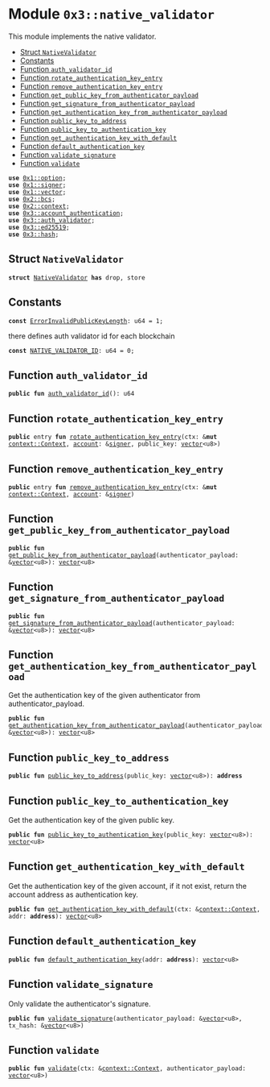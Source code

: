 
<a name="0x3_native_validator"></a>

# Module `0x3::native_validator`

This module implements the native validator.


-  [Struct `NativeValidator`](#0x3_native_validator_NativeValidator)
-  [Constants](#@Constants_0)
-  [Function `auth_validator_id`](#0x3_native_validator_auth_validator_id)
-  [Function `rotate_authentication_key_entry`](#0x3_native_validator_rotate_authentication_key_entry)
-  [Function `remove_authentication_key_entry`](#0x3_native_validator_remove_authentication_key_entry)
-  [Function `get_public_key_from_authenticator_payload`](#0x3_native_validator_get_public_key_from_authenticator_payload)
-  [Function `get_signature_from_authenticator_payload`](#0x3_native_validator_get_signature_from_authenticator_payload)
-  [Function `get_authentication_key_from_authenticator_payload`](#0x3_native_validator_get_authentication_key_from_authenticator_payload)
-  [Function `public_key_to_address`](#0x3_native_validator_public_key_to_address)
-  [Function `public_key_to_authentication_key`](#0x3_native_validator_public_key_to_authentication_key)
-  [Function `get_authentication_key_with_default`](#0x3_native_validator_get_authentication_key_with_default)
-  [Function `default_authentication_key`](#0x3_native_validator_default_authentication_key)
-  [Function `validate_signature`](#0x3_native_validator_validate_signature)
-  [Function `validate`](#0x3_native_validator_validate)


<pre><code><b>use</b> <a href="">0x1::option</a>;
<b>use</b> <a href="">0x1::signer</a>;
<b>use</b> <a href="">0x1::vector</a>;
<b>use</b> <a href="">0x2::bcs</a>;
<b>use</b> <a href="">0x2::context</a>;
<b>use</b> <a href="account_authentication.md#0x3_account_authentication">0x3::account_authentication</a>;
<b>use</b> <a href="auth_validator.md#0x3_auth_validator">0x3::auth_validator</a>;
<b>use</b> <a href="ed25519.md#0x3_ed25519">0x3::ed25519</a>;
<b>use</b> <a href="hash.md#0x3_hash">0x3::hash</a>;
</code></pre>



<a name="0x3_native_validator_NativeValidator"></a>

## Struct `NativeValidator`



<pre><code><b>struct</b> <a href="native_validator.md#0x3_native_validator_NativeValidator">NativeValidator</a> <b>has</b> drop, store
</code></pre>



<a name="@Constants_0"></a>

## Constants


<a name="0x3_native_validator_ErrorInvalidPublicKeyLength"></a>



<pre><code><b>const</b> <a href="native_validator.md#0x3_native_validator_ErrorInvalidPublicKeyLength">ErrorInvalidPublicKeyLength</a>: u64 = 1;
</code></pre>



<a name="0x3_native_validator_NATIVE_VALIDATOR_ID"></a>

there defines auth validator id for each blockchain


<pre><code><b>const</b> <a href="native_validator.md#0x3_native_validator_NATIVE_VALIDATOR_ID">NATIVE_VALIDATOR_ID</a>: u64 = 0;
</code></pre>



<a name="0x3_native_validator_auth_validator_id"></a>

## Function `auth_validator_id`



<pre><code><b>public</b> <b>fun</b> <a href="native_validator.md#0x3_native_validator_auth_validator_id">auth_validator_id</a>(): u64
</code></pre>



<a name="0x3_native_validator_rotate_authentication_key_entry"></a>

## Function `rotate_authentication_key_entry`



<pre><code><b>public</b> entry <b>fun</b> <a href="native_validator.md#0x3_native_validator_rotate_authentication_key_entry">rotate_authentication_key_entry</a>(ctx: &<b>mut</b> <a href="_Context">context::Context</a>, <a href="">account</a>: &<a href="">signer</a>, public_key: <a href="">vector</a>&lt;u8&gt;)
</code></pre>



<a name="0x3_native_validator_remove_authentication_key_entry"></a>

## Function `remove_authentication_key_entry`



<pre><code><b>public</b> entry <b>fun</b> <a href="native_validator.md#0x3_native_validator_remove_authentication_key_entry">remove_authentication_key_entry</a>(ctx: &<b>mut</b> <a href="_Context">context::Context</a>, <a href="">account</a>: &<a href="">signer</a>)
</code></pre>



<a name="0x3_native_validator_get_public_key_from_authenticator_payload"></a>

## Function `get_public_key_from_authenticator_payload`



<pre><code><b>public</b> <b>fun</b> <a href="native_validator.md#0x3_native_validator_get_public_key_from_authenticator_payload">get_public_key_from_authenticator_payload</a>(authenticator_payload: &<a href="">vector</a>&lt;u8&gt;): <a href="">vector</a>&lt;u8&gt;
</code></pre>



<a name="0x3_native_validator_get_signature_from_authenticator_payload"></a>

## Function `get_signature_from_authenticator_payload`



<pre><code><b>public</b> <b>fun</b> <a href="native_validator.md#0x3_native_validator_get_signature_from_authenticator_payload">get_signature_from_authenticator_payload</a>(authenticator_payload: &<a href="">vector</a>&lt;u8&gt;): <a href="">vector</a>&lt;u8&gt;
</code></pre>



<a name="0x3_native_validator_get_authentication_key_from_authenticator_payload"></a>

## Function `get_authentication_key_from_authenticator_payload`

Get the authentication key of the given authenticator from authenticator_payload.


<pre><code><b>public</b> <b>fun</b> <a href="native_validator.md#0x3_native_validator_get_authentication_key_from_authenticator_payload">get_authentication_key_from_authenticator_payload</a>(authenticator_payload: &<a href="">vector</a>&lt;u8&gt;): <a href="">vector</a>&lt;u8&gt;
</code></pre>



<a name="0x3_native_validator_public_key_to_address"></a>

## Function `public_key_to_address`



<pre><code><b>public</b> <b>fun</b> <a href="native_validator.md#0x3_native_validator_public_key_to_address">public_key_to_address</a>(public_key: <a href="">vector</a>&lt;u8&gt;): <b>address</b>
</code></pre>



<a name="0x3_native_validator_public_key_to_authentication_key"></a>

## Function `public_key_to_authentication_key`

Get the authentication key of the given public key.


<pre><code><b>public</b> <b>fun</b> <a href="native_validator.md#0x3_native_validator_public_key_to_authentication_key">public_key_to_authentication_key</a>(public_key: <a href="">vector</a>&lt;u8&gt;): <a href="">vector</a>&lt;u8&gt;
</code></pre>



<a name="0x3_native_validator_get_authentication_key_with_default"></a>

## Function `get_authentication_key_with_default`

Get the authentication key of the given account, if it not exist, return the account address as authentication key.


<pre><code><b>public</b> <b>fun</b> <a href="native_validator.md#0x3_native_validator_get_authentication_key_with_default">get_authentication_key_with_default</a>(ctx: &<a href="_Context">context::Context</a>, addr: <b>address</b>): <a href="">vector</a>&lt;u8&gt;
</code></pre>



<a name="0x3_native_validator_default_authentication_key"></a>

## Function `default_authentication_key`



<pre><code><b>public</b> <b>fun</b> <a href="native_validator.md#0x3_native_validator_default_authentication_key">default_authentication_key</a>(addr: <b>address</b>): <a href="">vector</a>&lt;u8&gt;
</code></pre>



<a name="0x3_native_validator_validate_signature"></a>

## Function `validate_signature`

Only validate the authenticator's signature.


<pre><code><b>public</b> <b>fun</b> <a href="native_validator.md#0x3_native_validator_validate_signature">validate_signature</a>(authenticator_payload: &<a href="">vector</a>&lt;u8&gt;, tx_hash: &<a href="">vector</a>&lt;u8&gt;)
</code></pre>



<a name="0x3_native_validator_validate"></a>

## Function `validate`



<pre><code><b>public</b> <b>fun</b> <a href="native_validator.md#0x3_native_validator_validate">validate</a>(ctx: &<a href="_Context">context::Context</a>, authenticator_payload: <a href="">vector</a>&lt;u8&gt;)
</code></pre>
